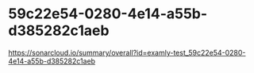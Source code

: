 # 59c22e54-0280-4e14-a55b-d385282c1aeb
https://sonarcloud.io/summary/overall?id=examly-test_59c22e54-0280-4e14-a55b-d385282c1aeb
